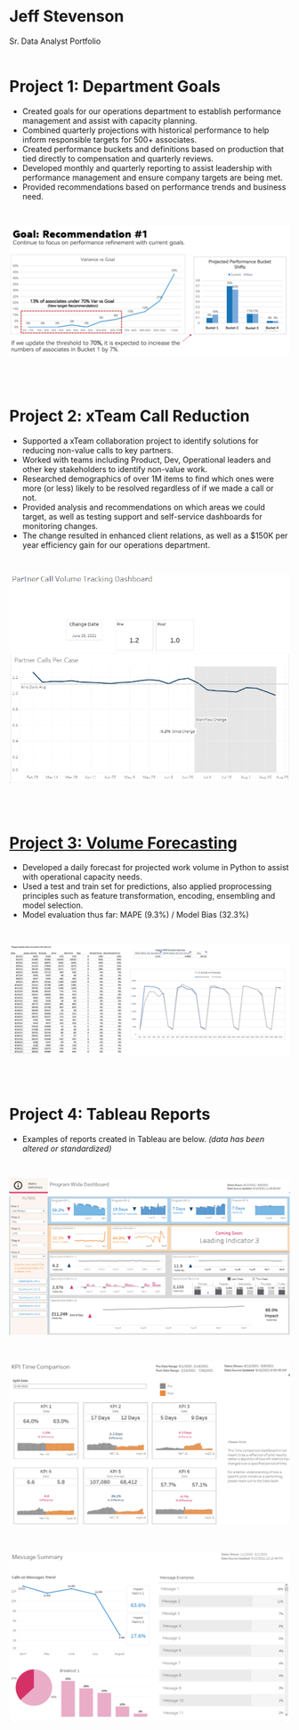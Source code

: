 # Jeff Stevenson
Sr. Data Analyst Portfolio
<br/>
<br/>

# Project 1: Department Goals
* Created goals for our operations department to establish performance management and assist with capacity planning.
* Combined quarterly projections with historical performance to help inform responsible targets for 500+ associates.
* Created performance buckets and definitions based on production that tied directly to compensation and quarterly reviews.
* Developed monthly and quarterly reporting to assist leadership with performance management and ensure company targets are being met.
* Provided recommendations based on performance trends and business need.  
<br/>

![](images/goal%20rec%202.png)

<br/>
<br/>

# Project 2: xTeam Call Reduction
* Supported a xTeam collaboration project to identify solutions for reducing non-value calls to key partners.
* Worked with teams including Product, Dev, Operational leaders and other key stakeholders to identify non-value work.
* Researched demographics of over 1M items to find which ones were more (or less) likely to be resolved regardless of if we made a call or not.
* Provided analysis and recommendations on which areas we could target, as well as testing support and self-service dashboards for monitoring changes.
* The change resulted in enhanced client relations, as well as a $150K per year efficiency gain for our operations department.
<br/>

![](images/Call%20tracking.png)

<br/>
<br/>

# [Project 3: Volume Forecasting](https://github.com/jeffstevenson90/kaggle/blob/main/cmm-tsf1.ipynb)
* Developed a daily forecast for projected work volume in Python to assist with operational capacity needs.
* Used a test and train set for predictions, also applied proprocessing principles such as feature transformation, encoding, ensembling and model selection.
* Model evaluation thus far: MAPE (9.3%) / Model Bias (32.3%)
<br/>

![](images/forecast.png)

<br/>
<br/>

# Project 4: Tableau Reports
* Examples of reports created in Tableau are below. 
*(data has been altered or standardized)*
<br/>

![](images/Program%20Wide.png)

<br/>

![](images/Time%20comparison.png)

<br/>

![](images/Message%20Summary.png)

